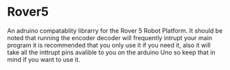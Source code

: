 # Rover5
An adruino compatablity librarry for the Rover 5 Robot Platform.  It should be noted that running the encoder decoder will frequently intrupt your main program it is recommended that you only use it if you need it, also it will take all the inttrupt pins avalible to you on the arduino Uno so keep that in mind if you want to use it.
